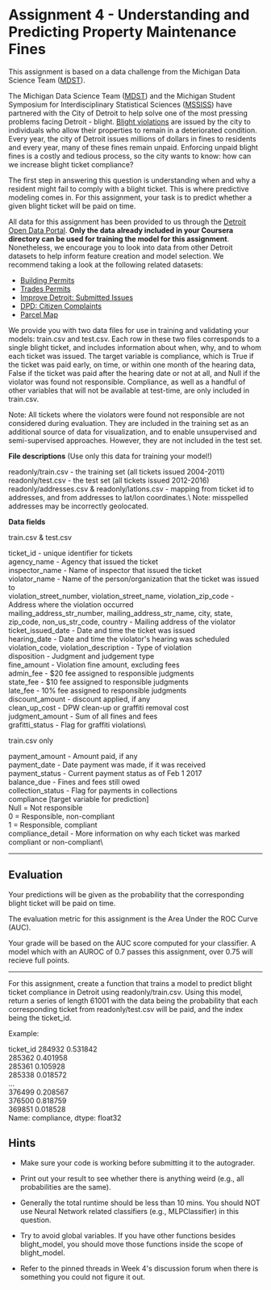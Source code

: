 

# Assignment 4 - Understanding and Predicting Property Maintenance Fines

This assignment is based on a data challenge from the Michigan Data Science Team ([MDST](https://midas.umich.edu/educational/mdst-announces-detroit-blight-data-challenge-organizational-meeting-feb-16/)).

The Michigan Data Science Team ([MDST](https://midas.umich.edu/educational/mdst-announces-detroit-blight-data-challenge-organizational-meeting-feb-16/)) and the Michigan Student Symposium for Interdisciplinary Statistical Sciences ([MSSISS](https://sites.lsa.umich.edu/mssiss/)) have partnered with the City of Detroit to help solve one of the most pressing problems facing Detroit - blight. [Blight violations](https://detroitmi.gov/How-Do-I/Report/Blight-Complaint-FAQs) are issued by the city to individuals who allow their properties to remain in a deteriorated condition. Every year, the city of Detroit issues millions of dollars in fines to residents and every year, many of these fines remain unpaid. Enforcing unpaid blight fines is a costly and tedious process, so the city wants to know: how can we increase blight ticket compliance?

The first step in answering this question is understanding when and why a resident might fail to comply with a blight ticket. This is where predictive modeling comes in. For this assignment, your task is to predict whether a given blight ticket will be paid on time.

All data for this assignment has been provided to us through the [Detroit Open Data Portal](https://data.detroitmi.gov). **Only the data already included in your Coursera directory can be used for training the model for this assignment**. Nonetheless, we encourage you to look into data from other Detroit datasets to help inform feature creation and model selection. We recommend taking a look at the following related datasets:

* [Building Permits](https://data.detroitmi.gov/Property-Parcels/Building-Permits/xw2a-a7tf)
* [Trades Permits](https://data.detroitmi.gov/Property-Parcels/Trades-Permits/635b-dsgv)
* [Improve Detroit: Submitted Issues](https://data.detroitmi.gov/Government/Improve-Detroit-Submitted-Issues/fwz3-w3yn)
* [DPD: Citizen Complaints](https://data.detroitmi.gov/Public-Safety/DPD-Citizen-Complaints-2016/kahe-efs3)
* [Parcel Map](https://data.detroitmi.gov/Property-Parcels/Parcel-Map/fxkw-udwf)



We provide you with two data files for use in training and validating your models: train.csv and test.csv. Each row in these two files corresponds to a single blight ticket, and includes information about when, why, and to whom each ticket was issued. The target variable is compliance, which is True if the ticket was paid early, on time, or within one month of the hearing data, False if the ticket was paid after the hearing date or not at all, and Null if the violator was found not responsible. Compliance, as well as a handful of other variables that will not be available at test-time, are only included in train.csv.

Note: All tickets where the violators were found not responsible are not considered during evaluation. They are included in the training set as an additional source of data for visualization, and to enable unsupervised and semi-supervised approaches. However, they are not included in the test set.



**File descriptions** (Use only this data for training your model!)

readonly/train.csv - the training set (all tickets issued 2004-2011)\
readonly/test.csv - the test set (all tickets issued 2012-2016)\
readonly/addresses.csv & readonly/latlons.csv - mapping from ticket id to addresses, and from addresses to lat/lon coordinates.\ 
 Note: misspelled addresses may be incorrectly geolocated.

**Data fields**

train.csv & test.csv

ticket_id - unique identifier for tickets\
agency_name - Agency that issued the ticket\
inspector_name - Name of inspector that issued the ticket\
violator_name - Name of the person/organization that the ticket was issued to\
violation_street_number, violation_street_name, violation_zip_code - Address where the violation occurred\
mailing_address_str_number, mailing_address_str_name, city, state, zip_code, non_us_str_code, country - Mailing address of the violator\
ticket_issued_date - Date and time the ticket was issued\
hearing_date - Date and time the violator's hearing was scheduled\
violation_code, violation_description - Type of violation\
disposition - Judgment and judgement type\
fine_amount - Violation fine amount, excluding fees\
admin_fee - $20 fee assigned to responsible judgments\
state_fee - $10 fee assigned to responsible judgments\
late_fee - 10% fee assigned to responsible judgments\
discount_amount - discount applied, if any\
clean_up_cost - DPW clean-up or graffiti removal cost\
judgment_amount - Sum of all fines and fees\
grafitti_status - Flag for graffiti violations\


train.csv only

payment_amount - Amount paid, if any\
payment_date - Date payment was made, if it was received\
payment_status - Current payment status as of Feb 1 2017\
balance_due - Fines and fees still owed\
collection_status - Flag for payments in collections\
compliance [target variable for prediction] \
 Null = Not responsible\
 0 = Responsible, non-compliant\
 1 = Responsible, compliant\
compliance_detail - More information on why each ticket was marked compliant or non-compliant\

---

## Evaluation

Your predictions will be given as the probability that the corresponding blight ticket will be paid on time.

The evaluation metric for this assignment is the Area Under the ROC Curve (AUC).

Your grade will be based on the AUC score computed for your classifier. A model which with an AUROC of 0.7 passes this assignment, over 0.75 will recieve full points.

***

For this assignment, create a function that trains a model to predict blight ticket compliance in Detroit using readonly/train.csv. Using this model, return a series of length 61001 with the data being the probability that each corresponding ticket from readonly/test.csv will be paid, and the index being the ticket_id.

Example:

ticket_id
   284932    0.531842\
   285362    0.401958\
   285361    0.105928\
   285338    0.018572\
             ...\
   376499    0.208567\
   376500    0.818759\
   369851    0.018528\
   Name: compliance, dtype: float32


## Hints

* Make sure your code is working before submitting it to the autograder.
* Print out your result to see whether there is anything weird (e.g., all probabilities are the same).
* Generally the total runtime should be less than 10 mins. You should NOT use Neural Network related classifiers (e.g., MLPClassifier) in this question.
* Try to avoid global variables. If you have other functions besides blight_model, you should move those functions inside the scope of blight_model.

* Refer to the pinned threads in Week 4's discussion forum when there is something you could not figure it out.














